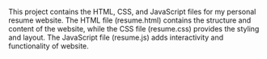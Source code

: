 This project contains the HTML, CSS, and JavaScript files for my personal resume website. The HTML file (resume.html) contains the structure and content of the website, while the CSS file (resume.css) provides the styling and layout. The JavaScript file (resume.js) adds interactivity and functionality of website.

